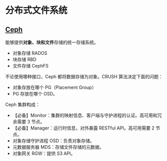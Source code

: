 # 分布式文件系统

## [Ceph](https://docs.ceph.com/en/reef/start/)

能够提供**对象、块和文件**存储的统一存储系统。

- 对象存储 RADOS
- 块存储 RBD
- 文件存储 CephFS

不论使用哪种接口，Ceph 都将数据存储为对象。CRUSH 算法决定下面的问题：

- 对象存放在哪个 PG（Placement Group）
- PG 存放在哪个 OSD。

Ceph 集群构成：

- 【必备】Monitor：集群的映射信息、客户端与守护进程的认证。高可用和冗余需要 3 节点。
- 【必备】Manager：运行时信息，对外暴露 RESTful API。高可用需要 2 节点。
- 对象存储守护进程 OSD：负责对象存储。
- 元数据服务器 MDS：存储文件存储的元数据。
- 对象网关 RGW：提供 S3 API。
